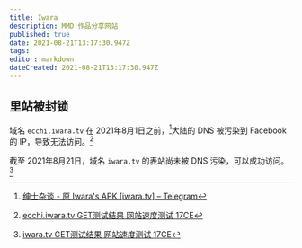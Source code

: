 ```yaml
---
title: Iwara
description: MMD 作品分享网站
published: true
date: 2021-08-21T13:17:30.947Z
tags: 
editor: markdown
dateCreated: 2021-08-21T13:17:30.947Z
---
```


## 里站被封锁

域名 `ecchi.iwara.tv` 在 2021年8月1日之前，[^iapp215]大陆的 DNS 被污染到 Facebook 的 IP，导致无法访问。[^ecchi_i]

[^iapp215]: [绅士杂谈 - 原 Iwara's APK [iwara.tv] – Telegram](https://web.archive.org/web/20210821052332/https://t.me/s/iwara_app/215)

[^ecchi_i]: [ecchi.iwara.tv GET测试结果 网站速度测试 17CE](https://web.archive.org/web/20210821051834/https://www.17ce.com/site/http/20210821_141f17e0023f11ec8657639c33c1aab4:1.html)

截至 2021年8月21日，域名 `iwara.tv` 的表站尚未被 DNS 污染，可以成功访问。[^iwara_17ce]

[^iwara_17ce]: [iwara.tv GET测试结果 网站速度测试 17CE](https://web.archive.org/web/20210821054824/https://www.17ce.com/site/http/20210821_8f648770024211ec8657639c33c1aab4:1.html)
